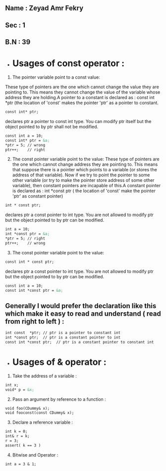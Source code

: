 ## Name : Zeyad Amr Fekry

## Sec : 1

## B.N : 39

- # Usages of **const** operator :

1) The pointer variable point to a const value:

These type of pointers are the one which cannot change the value they are pointing to. This means they cannot change the value of the variable whose address they are holding.A pointer to a constant is declared as : const int *ptr (the location of 'const' makes the pointer 'ptr' as a pointer to constant.

```markdown
const int* ptr; 
```
declares ptr a pointer to const int type. You can modify ptr itself but the object pointed to by ptr shall not be modified.

```markdown
const int a = 10;
const int* ptr = &a;  
*ptr = 5; // wrong
ptr++;    // right 
```
    
2) The const pointer variable point to the value:
These type of pointers are the one which cannot change address they are pointing to. This means that suppose there is a pointer which points to a variable (or stores the address of that variable). Now if we try to point the pointer to some other variable (or try to make the pointer store address of some other variable), then constant pointers are incapable of this.A constant pointer is declared as : int *const ptr ( the location of 'const' make the pointer 'ptr' as constant pointer)


```markdown
int * const ptr;  
```
declares ptr a const pointer to int type. You are not allowed to modify ptr but the object pointed to by ptr can be modified.
```markdown
int a = 10;
int *const ptr = &a;  
*ptr = 5; // right
ptr++;    // wrong 
```


   
3) The const pointer variable point to the value:
```markdown
const int * const ptr;  
```
declares ptr a const pointer to int type. You are not allowed to modify ptr but the object pointed to by ptr can be modified.
```markdown
const int a = 10;
const int *const ptr = &a;
```

## Generally I would prefer the declaration like this which make it easy to read and understand ( read from right to left ) :
```markdown
int const  *ptr; // ptr is a pointer to constant int 
int *const ptr;  // ptr is a constant pointer to int
const int *const ptr;  // ptr is a constant pointer to constant int 
```

- # Usages of **&** operator :

1) Take the address of a variable :
       
```markdown
int x;
void* p = &x;  
```

2) Pass an argument by reference to a function  :
       
```markdown
void foo(CDummy& x);
void fooconst(const CDummy& x); 
```

3) Declare a reference variable :
       
```markdown
int k = 0;
int& r = k;
r = 3;
assert( k == 3 )  
```

4) Bitwise and Operator :
       
```markdown
int a = 3 & 1;  
```
        